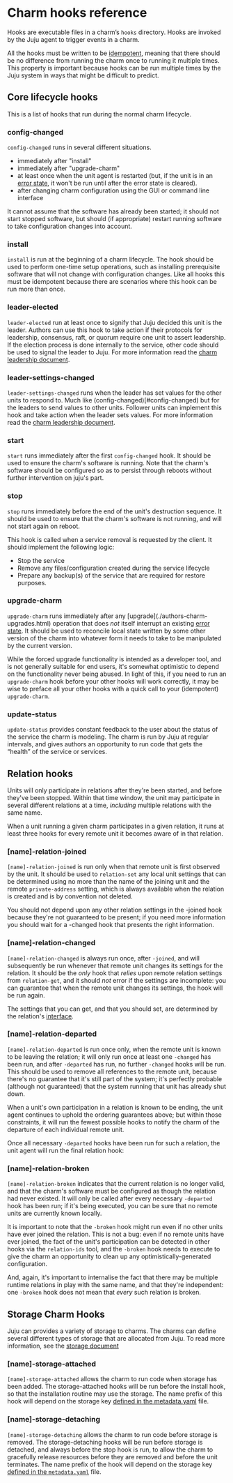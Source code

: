 # Charm hooks reference

Hooks are executable files in a charm’s `hooks` directory. Hooks are invoked by
the Juju agent to trigger events in a charm.

All the hooks must be written to be
[idempotent](https://en.wikipedia.org/wiki/Idempotence), meaning that there
should be no difference from running the charm once to running it multiple
times.  This property is important because hooks can be run multiple times by
the Juju system in ways that might be difficult to predict.

## Core lifecycle hooks

This is a list of hooks that run during the normal charm lifecycle.

### config-changed

`config-changed` runs in several different situations.

  - immediately after "install"
  - immediately after "upgrade-charm"
  - at least once when the unit agent is restarted (but, if the unit is in an
    [error state](./authors-hook-errors.html), it won't be run until after the
    error state is cleared).
  - after changing charm configuration using the GUI or command line interface

It cannot assume that the software has already been started; it should not start
stopped software, but should (if appropriate) restart running software to take
configuration changes into account.

### install

`install` is run at the beginning of a charm lifecycle. The hook should be used
to perform one-time setup operations, such as installing prerequisite software
that will not change with configuration changes.  Like all hooks this must be
idempotent because there are scenarios where this hook can be run more than
once.

### leader-elected

`leader-elected` run at least once to signify that Juju decided this unit is
the leader.  Authors can use this hook to take action if their protocols for
leadership, consensus, raft, or quorum require one unit to assert leadership.
If the election process is done internally to the service, other code should be
used to signal the leader to Juju.  For more information read the [charm
leadership document](./authors-charm-leadership).  

### leader-settings-changed

`leader-settings-changed` runs when the leader has set values for the other
units to respond to.  Much like (config-changed)[#config-changed) but for the
leaders to send values to other units.  Follower units can implement this hook
and take action when the leader sets values.  For more information read the
[charm leadership document](./authors-charm-leadership).  

### start

`start` runs immediately after the first `config-changed` hook. It should be
used to ensure the charm's software is running. Note that the charm's software
should be configured so as to persist through reboots without further
intervention on juju's part.

### stop

`stop` runs immediately before the end of the unit's destruction sequence. It
should be used to ensure that the charm's software is not running, and will not
start again on reboot.

This hook is called when a service removal is requested by the client. It should
implement the following logic:

- Stop the service
- Remove any files/configuration created during the service lifecycle
- Prepare any backup(s) of the service that are required for restore purposes.

### upgrade-charm

`upgrade-charm` runs immediately after any [upgrade](./authors-charm-
upgrades.html) operation that does _not_ itself interrupt an existing [error
state](./authors-hook-errors.html). It should be used to reconcile local state
written by some other version of the charm into whatever form it needs to take
to be manipulated by the current version.

While the forced upgrade functionality is intended as a developer tool, and is
not generally suitable for end users, it's somewhat optimistic to depend on the
functionality never being abused. In light of this, if you need to run an
`upgrade-charm` hook before your other hooks will work correctly, it may be wise
to preface all your other hooks with a quick call to your (idempotent)
`upgrade-charm`.

### update-status

`update-status` provides constant feedback to the user about the status of the
service the charm is modeling.  The charm is run by Juju at regular intervals,
and gives authors an opportunity to run code that gets the “health” of the
service or services.  

## Relation hooks

Units will only participate in relations after they're been started, and before
they've been stopped. Within that time window, the unit may participate in
several different relations at a time, _including_ multiple relations with the
same name.

When a unit running a given charm participates in a given relation, it runs at
least three hooks for every remote unit it becomes aware of in that relation.

### [name]-relation-joined

`[name]-relation-joined` is run only when that remote unit is first
observed by the unit. It should be used to `relation-set` any local unit
settings that can be determined using no more than the name of the joining unit
and the remote `private-address` setting, which is always available when the
relation is created and is by convention not deleted.

You should not depend upon any other relation settings in the -joined hook
because they're not guaranteed to be present; if you need more information you
should wait for a -changed hook that presents the right information.

### [name]-relation-changed

`[name]-relation-changed` is always run once, after `-joined`, and will
subsequently be run whenever that remote unit changes its settings for the
relation. It should be the _only_ hook that _relies_ upon remote relation
settings from `relation-get`, and it should _not_ error if the settings are
incomplete: you can guarantee that when the remote unit changes its settings,
the hook will be run again.

The settings that you can get, and that you should set, are determined by the
relation's [interface](./authors-relations.html).

### [name]-relation-departed

`[name]-relation-departed` is run once only, when the remote unit is known to be
leaving the relation; it will only run once at least one `-changed` has been
run, and after `-departed` has run, no further `-changed` hooks will be run.
This should be used to remove all references to the remote unit, because there's
no guarantee that it's still part of the system; it's perfectly probable
(although not guaranteed) that the system running that unit has already shut
down.

When a unit's own participation in a relation is known to be ending, the unit
agent continues to uphold the ordering guarantees above; but within those
constraints, it will run the fewest possible hooks to notify the charm of the
departure of each individual remote unit.

Once all necessary `-departed` hooks have been run for such a relation, the unit
agent will run the final relation hook:

### [name]-relation-broken

`[name]-relation-broken` indicates that the current relation is no longer valid,
and that the charm's software must be configured as though the relation had
never existed. It will only be called after every necessary `-departed` hook has
been run; if it's being executed, you can be sure that no remote units are
currently known locally.

It is important to note that the `-broken` hook might run even if no other units
have ever joined the relation. This is not a bug: even if no remote units have
ever joined, the fact of the unit's participation can be detected in other hooks
via the `relation-ids` tool, and the `-broken` hook needs to execute to give the
charm an opportunity to clean up any optimistically-generated configuration.

And, again, it's important to internalise the fact that there may be multiple
runtime relations in play with the same name, and that they're independent: one
`-broken` hook does not mean that _every_ such relation is broken.

## Storage Charm Hooks

Juju can provides a variety of storage to charms.  The charms can define several
different types of storage that are allocated from Juju.  To read more
information, see the [storage
document](https://jujucharms.com/docs/master/storage)

### [name]-storage-attached

`[name]-storage-attached` allows the charm to run code when storage has been
added.  The storage-attached hooks will be run before the install hook, so that
the installation routine may use the storage.  The name prefix of this hook will
depend on the storage key [defined in the
metadata.yaml](./storage#adding-storage-to-the-metadata.yaml) file.

### [name]-storage-detaching

`[name]-storage-detaching` allows the charm to run code before storage is
removed.  The storage-detaching hooks will be run before storage is detached,
and always before the stop hook is run, to allow the charm to gracefully release
resources before they are removed and before the unit terminates.  The name
prefix of the hook will depend on the storage key [defined in the
`metadata.yaml`](./storage#adding-storage-to-the-metadata.yaml) file.
